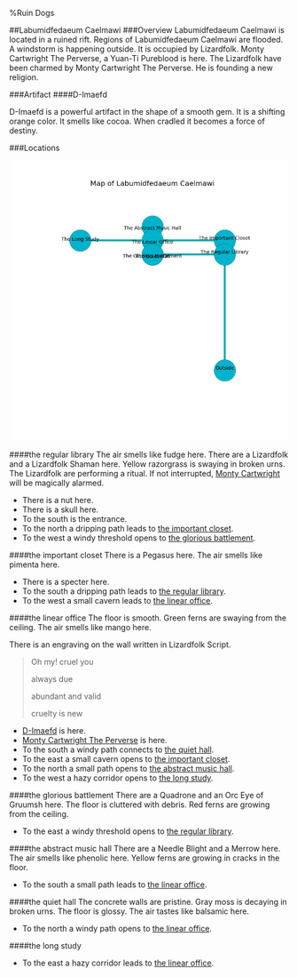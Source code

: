 %Ruin Dogs

##Labumidfedaeum Caelmawi
###Overview
Labumidfedaeum Caelmawi is located in a ruined rift. Regions of Labumidfedaeum Caelmawi are flooded. A windstorm is happening outside. It is occupied by Lizardfolk. <a name="Monty-Cartwright-The-Perverse"></a>Monty Cartwright The Perverse, a Yuan-Ti Pureblood is here. The Lizardfolk have been charmed by Monty Cartwright The Perverse. He  is founding a new religion. 



###Artifact
####<a name="D-Imaefd"></a>D-Imaefd


D-Imaefd is a powerful artifact in the shape of a smooth gem. It is a shifting orange color. It smells like cocoa. When cradled it becomes a force of destiny. 





###Locations


![](../v1/images/Labumidfedaeum-Caelmawi.png)

####<a name="the-regular-library"></a>the regular library
The air smells like fudge here. There are a Lizardfolk and a Lizardfolk Shaman here. Yellow razorgrass is swaying in broken urns. The Lizardfolk are performing a ritual. If not interrupted, [Monty Cartwright](#Monty-Cartwright) will be magically alarmed. 



* There is a nut here.
* There is a skull here.
* To the south is the entrance.
* To the north a dripping path leads to [the important closet](#the-important-closet).
* To the west a windy threshold opens to [the glorious battlement](#the-glorious-battlement).


####<a name="the-important-closet"></a>the important closet
There is a Pegasus here. The air smells like pimenta here. 



* There is a specter here.
* To the south a dripping path leads to [the regular library](#the-regular-library).
* To the west a small cavern leads to [the linear office](#the-linear-office).


####<a name="the-linear-office"></a>the linear office
The floor is smooth. Green ferns are swaying from the ceiling. The air smells like mango here. 

There is an engraving on the wall written in Lizardfolk Script. 

> Oh my! cruel you
>
> always due
>
> abundant and valid
>
> cruelty is new
>


* [D-Imaefd](#D-Imaefd) is here.
* [Monty Cartwright The Perverse](#Monty-Cartwright-The-Perverse) is here.
* To the south a windy path connects to [the quiet hall](#the-quiet-hall).
* To the east a small cavern opens to [the important closet](#the-important-closet).
* To the north a small path opens to [the abstract music hall](#the-abstract-music-hall).
* To the west a hazy corridor opens to [the long study](#the-long-study).


####<a name="the-glorious-battlement"></a>the glorious battlement
There are a Quadrone and an Orc Eye of Gruumsh here. The floor is cluttered with debris. Red ferns are growing from the ceiling. 



* To the east a windy threshold opens to [the regular library](#the-regular-library).


####<a name="the-abstract-music-hall"></a>the abstract music hall
There are a Needle Blight and a Merrow here. The air smells like phenolic here. Yellow ferns are growing in cracks in the floor. 



* To the south a small path leads to [the linear office](#the-linear-office).


####<a name="the-quiet-hall"></a>the quiet hall
The concrete walls are pristine. Gray moss is decaying in broken urns. The floor is glossy. The air tastes like balsamic here. 



* To the north a windy path opens to [the linear office](#the-linear-office).


####<a name="the-long-study"></a>the long study




* To the east a hazy corridor leads to [the linear office](#the-linear-office).


